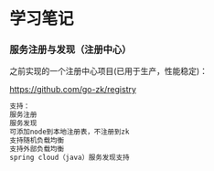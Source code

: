 # 学习笔记

### 服务注册与发现（注册中心）
之前实现的一个注册中心项目(已用于生产，性能稳定)：

https://github.com/go-zk/registry
```cmd
支持：
服务注册
服务发现
可添加node到本地注册表，不注册到zk
支持随机负载均衡
支持外部负载均衡
spring cloud（java）服务发现支持
```
